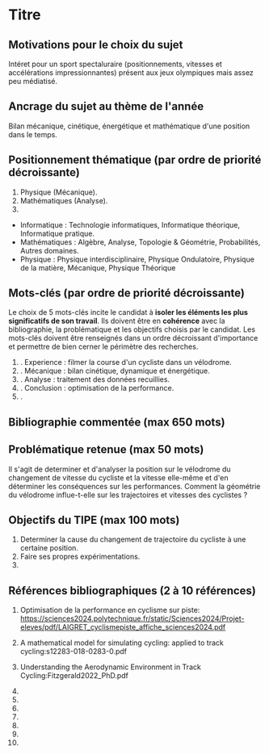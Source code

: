 # Titre

## Motivations pour le choix du sujet
Intéret pour un sport spectaluraire (positionnements, vitesses et accélérations impressionnantes) présent aux jeux olympiques mais assez peu médiatisé. 

## Ancrage du sujet au thème de l'année
Bilan mécanique, cinétique, énergétique et mathématique d'une position dans le temps.

## Positionnement thématique (par ordre de priorité décroissante)

1. Physique (Mécanique).
2. Mathématiques (Analyse).
3.

- Informatique : Technologie informatiques, Informatique théorique, Informatique pratique.
- Mathématiques : Algèbre, Analyse, Topologie & Géométrie, Probabilités, Autres domaines.
- Physique : Physique interdisciplinaire, Physique Ondulatoire, Physique de la matière, Mécanique, Physique Théorique


## Mots-clés (par ordre de priorité décroissante)

Le choix de 5 mots-clés incite le candidat à **isoler les éléments les plus significatifs de son travail**. Ils doivent être en **cohérence** avec la bibliographie, la problématique et les objectifs choisis par le candidat. Les mots-clés doivent être renseignés dans un ordre décroissant d'importance et permettre de bien cerner le périmètre des recherches.

1. . Experience : filmer la course d'un cycliste dans un vélodrome.
2. . Mécanique : bilan cinétique, dynamique et énergétique.
3. . Analyse : traitement des données recuillies.
4. . Conclusion : optimisation de la performance.
5. .


## Bibliographie commentée (max 650 mots)



## Problématique retenue (max 50 mots)
Il s'agit de determiner et d'analyser la position sur le vélodrome du changement de vitesse du cycliste et la vitesse elle-même et d'en déterminer les conséquences sur les performances. Comment la géométrie du vélodrome influe-t-elle sur les trajectoires et vitesses des cyclistes ?
 
## Objectifs du TIPE (max 100 mots)

1. Determiner la cause du changement de trajectoire du cycliste à une certaine position.
2. Faire ses propres expérimentations.
3.


## Références bibliographiques (2 à 10 références)

1. Optimisation de la performance en cyclisme sur piste: https://sciences2024.polytechnique.fr/static/Sciences2024/Projet-eleves/pdf/LAIGRET_cyclismepiste_affiche_sciences2024.pdf
2. A mathematical model for simulating cycling: applied to track cycling:s12283-018-0283-0.pdf

3. Understanding the Aerodynamic
Environment in Track Cycling:Fitzgerald2022_PhD.pdf
4. 
5. 
6. 
7. 
8. 
9. 
10. 

